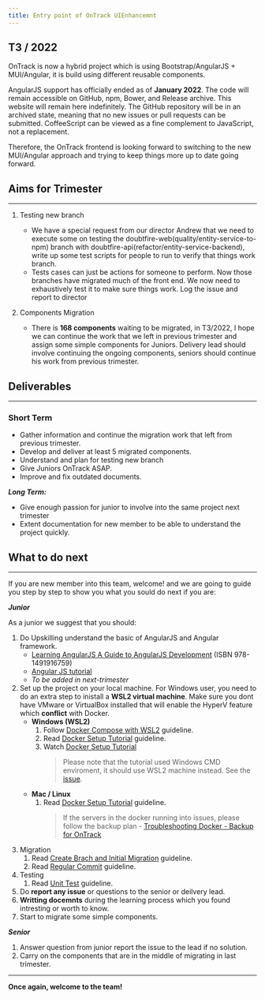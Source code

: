 ```yaml
---
title: Entry point of OnTrack UIEnhancemnt
---
```


## T3 / 2022

OnTrack is now a hybrid project which is using Bootstrap/AngularJS + MUI/Angular, it is build using
different reusable components.

AngularJS support has officially ended as of **January 2022**. The code will remain accessible on
GitHub, npm, Bower, and Release archive. This website will remain here indefinitely. The GitHub
repository will be in an archived state, meaning that no new issues or pull requests can be
submitted. CoffeeScript can be viewed as a fine complement to JavaScript, not a replacement.

Therefore, the OnTrack frontend is looking forward to switching to the new MUI/Angular approach and
trying to keep things more up to date going forward.

## Aims for Trimester

---

1. Testing new branch

   - We have a special request from our director Andrew that we need to execute some on testing the
     doubtfire-web(quality/entity-service-to-npm) branch with
     doubtfire-api(refactor/entity-service-backend), write up some test scripts for people to run to
     verify that things work branch.
   - Tests cases can just be actions for someone to perform. Now those branches have migrated much
     of the front end. We now need to exhaustively test it to make sure things work. Log the issue
     and report to director

2. Components Migration

   - There is **168 components** waiting to be migrated, in T3/2022, I hope we can continue the work
     that we left in previous trimester and assign some simple components for Juniors. Delivery lead
     should involve continuing the ongoing components, seniors should continue his work from
     previous trimester.

## Deliverables

---

### Short Term

- Gather information and continue the migration work that left from previous trimester.
- Develop and deliver at least 5 migrated components.
- Understand and plan for testing new branch
- Give Juniors OnTrack ASAP.
- Improve and fix outdated documents.

**_Long Term:_**

- Give enough passion for junior to involve into the same project next trimester
- Extent documentation for new member to be able to understand the project quickly.

## **What to do next**

---

If you are new member into this team, welcome! and we are going to guide you step by step to show
you what you sould do next if you are:

**_Junior_**

As a junior we suggest that you should:

1. Do Upskilling understand the basic of AngularJS and Angular framework.
   - [Learning AngularJS A Guide to AngularJS Development](https://www.amazon.com.au/Learning-AngularJS-Guide-Development-ebook/dp/B00UW1MATQ)
     (ISBN 978-1491916759)
   - [Angular JS tutorial](https://www.youtube.com/playlist?list=PL6n9fhu94yhWKHkcL7RJmmXyxkuFB3KSl)
   - _To be added in next-trimester_
2. Set up the project on your local machine. For Windows user, you need to do an extra step to
   inistall a **WSL2 virtual machine**. Make sure you dont have VMware or VirtualBox installed that
   will enable the HyperV feature which **conflict** with Docker.
   - **Windows (WSL2)**
     1. Follow
        [Docker Compose with WSL2](/products/ontrack/documentation/front-end-migration/deploy-ontrack/docker-compose-with-wsl2)
        guideline.
     2. Read
        [Docker Setup Tutorial](/products/ontrack/documentation/front-end-migration/deploy-ontrack/docker-setup-tutorial)
        guideline.
     3. Watch
        [Docker Setup Tutorial](https://drive.google.com/file/d/16A5zzG3g0S1B0PCKWrFK9anLhheXgi_b/view?usp=sharing)
        > Please note that the tutorial used Windows CMD enviroment, it should use WSL2 machine
        > instead. See the
        > [issue](https://teams.microsoft.com/l/message/19:bd20175d09414f079490a2403f7fca74@thread.tacv2/1659408245022?tenantId=d02378ec-1688-46d5-8540-1c28b5f470f6&groupId=0e15669c-3f66-49aa-b023-640fe1dda2e0&parentMessageId=1659398288375&teamName=Thoth).
   - **Mac / Linux**
     1. Read
        [Docker Setup Tutorial](/products/ontrack/documentation/front-end-migration/deploy-ontrack/docker-setup-tutorial)
        guideline.
        > If the servers in the docker running into issues, please follow the backup plan -
        > [Troubleshooting Docker - Backup for OnTrack](/products/ontrack/documentation/front-end-migration/deploy-ontrack/troubleshooting-docker-backup-for-ontrack)
3. Migration
   1. Read
      [Create Brach and Initial Migration](/products/ontrack/documentation/front-end-migration/migration/create-branch-and-initial-migration)
      guideline.
   2. Read
      [Regular Commit](/products/ontrack/documentation/front-end-migration/migration/regular-migration-step)
      guideline.
4. Testing
   1. Read [Unit Test](/products/ontrack/documentation/front-end-migration/testing/unit-test)
      guideline.
5. Do **report any issue** or questions to the senior or deilvery lead.
6. **Writting docemnts** during the learning process which you found intresting or worth to know.
7. Start to migrate some simple components.

**_Senior_**

1. Answer question from junior report the issue to the lead if no solution.
2. Carry on the components that are in the middle of migrating in last trimester.

---

**Once again, welcome to the team!**
